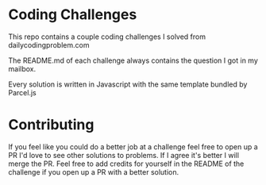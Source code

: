 # Coding Challenges

This repo contains a couple coding challenges I solved from dailycodingproblem.com

The README.md of each challenge always contains the question I got in my mailbox.

Every solution is written in Javascript with the same template bundled by Parcel.js

# Contributing

If you feel like you could do a better job at a challenge feel free to open up a PR I'd love to see other solutions to problems.
If I agree it's better I will merge the PR.
Feel free to add credits for yourself in the README of the challenge if you open up a PR with a better solution.
